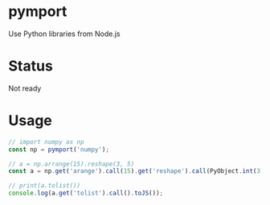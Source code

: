 # pymport

Use Python libraries from Node.js

# Status

Not ready

# Usage

```js
// import numpy as np
const np = pymport('numpy');

// a = np.arrange(15).reshape(3, 5)
const a = np.get('arange').call(15).get('reshape').call(PyObject.int(3), PyObject.int(5));

// print(a.tolist())
console.log(a.get('tolist').call().toJS());
```
